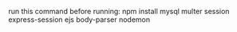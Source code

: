run this command before running:
npm install mysql multer session express-session ejs body-parser nodemon

